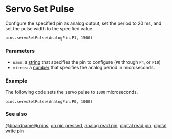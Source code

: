 # Servo Set Pulse

Configure the specified pin as analog output, set the period to 20
ms, and set the pulse width to the specified value.

```sig
pins.servoSetPulse(AnalogPin.P1, 1500)
```

### Parameters

* ``name``: a [string](/types/string) that specifies the pin to configure (`P0` through `P4`, or `P10`)
* ``micros``: a [number](/types/number) that specifies the analog period in microseconds.

### Example

The following code sets the servo pulse to `1000` microseconds.

```blocks
pins.servoSetPulse(AnalogPin.P0, 1000)
```

### See also

[@boardname@ pins](/device/pins),
[on pin pressed](/reference/input/on-pin-pressed),
[analog read pin](/reference/pins/analog-read-pin),
[digital read pin](/reference/pins/digital-read-pin),
[digital write pin](/reference/pins/digital-write-pin)
